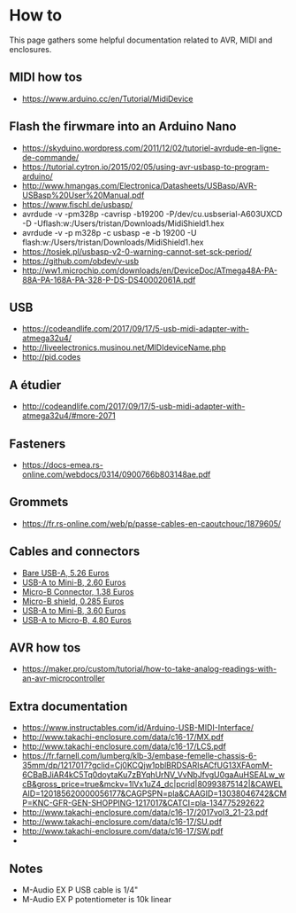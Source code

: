 # How to

This page gathers some helpful documentation related to AVR, MIDI and enclosures.

## MIDI how tos
- https://www.arduino.cc/en/Tutorial/MidiDevice

## Flash the firwmare into an Arduino Nano
- https://skyduino.wordpress.com/2011/12/02/tutoriel-avrdude-en-ligne-de-commande/
- https://tutorial.cytron.io/2015/02/05/using-avr-usbasp-to-program-arduino/
- http://www.hmangas.com/Electronica/Datasheets/USBasp/AVR-USBasp%20User%20Manual.pdf
- https://www.fischl.de/usbasp/
- avrdude -v -pm328p -cavrisp -b19200 -P/dev/cu.usbserial-A603UXCD -D -Uflash:w:/Users/tristan/Downloads/MidiShield1.hex
- avrdude -v -p m328p -c usbasp -e -b 19200 -U flash:w:/Users/tristan/Downloads/MidiShield1.hex
- https://tosiek.pl/usbasp-v2-0-warning-cannot-set-sck-period/
- https://github.com/obdev/v-usb
- http://ww1.microchip.com/downloads/en/DeviceDoc/ATmega48A-PA-88A-PA-168A-PA-328-P-DS-DS40002061A.pdf

## USB 
- https://codeandlife.com/2017/09/17/5-usb-midi-adapter-with-atmega32u4/
- http://liveelectronics.musinou.net/MIDIdeviceName.php
- http://pid.codes

## A étudier
- http://codeandlife.com/2017/09/17/5-usb-midi-adapter-with-atmega32u4/#more-2071

## Fasteners
- https://docs-emea.rs-online.com/webdocs/0314/0900766b803148ae.pdf

## Grommets
- https://fr.rs-online.com/web/p/passe-cables-en-caoutchouc/1879605/

## Cables and connectors
- [Bare USB-A, 5.26 Euros](https://fr.rs-online.com/web/p/cables-usb/3248362/)
- [USB-A to Mini-B, 2.60 Euros](https://www.amazon.fr/Vitesse-Broches-Alimentation-Donn%C3%A9es-Cordon/dp/B00L365PY6/ref=sr_1_19?__mk_fr_FR=%C3%85M%C3%85%C5%BD%C3%95%C3%91&keywords=usb%2Ba%2Bd%C3%A9nud%C3%A9&qid=1555501109&s=gateway&sr=8-19&th=1)
- [Micro-B Connector, 1.38 Euros](https://fr.rs-online.com/web/p/connecteurs-micro-usb/1360889/)
- [Micro-B shield, 0.285 Euros](https://fr.rs-online.com/web/p/accessoires-de-connecteur-usb/1362300/)
- [USB-A to Mini-B, 3.60 Euros](https://fr.rs-online.com/web/p/products/1216571/?grossPrice=Y&cm_mmc=FR-PLA-DS3A-_-google-_-PLA_FR_FR_Automatisme_Et_Contrôle_De_Process-_-Boutons-Poussoirs_And_Voyant_Lumineux_Et_Boîtes_À%C2%A0Boutons_Industriels%7CBoîtes_À%C2%A0Boutons_Équipées-_-PRODUCT_GROUP&matchtype=&pla-458695438936&gclid=EAIaIQobChMI7JeMr4jS4QIVRPhRCh3LxATJEAQYAyABEgKSVPD_BwE&gclsrc=aw.ds)
- [USB-A to Micro-B, 4.80 Euros](https://fr.rs-online.com/web/p/cables-usb/1828496/)

## AVR how tos
- https://maker.pro/custom/tutorial/how-to-take-analog-readings-with-an-avr-microcontroller

## Extra documentation
- https://www.instructables.com/id/Arduino-USB-MIDI-Interface/
- http://www.takachi-enclosure.com/data/c16-17/MX.pdf
- http://www.takachi-enclosure.com/data/c16-17/LCS.pdf
- https://fr.farnell.com/lumberg/klb-3/embase-femelle-chassis-6-35mm/dp/1217017?gclid=Cj0KCQjw1pblBRDSARIsACfUG13XFAomM-6CBaBJiAR4kC5Tq0doytaKu7zBYqhUrNV_VvNbJfvgU0gaAuHSEALw_wcB&gross_price=true&mckv=1lVx1uZ4_dc|pcrid|80993875142|&CAWELAID=120185620000056177&CAGPSPN=pla&CAAGID=13038046742&CMP=KNC-GFR-GEN-SHOPPING-1217017&CATCI=pla-134775292622
- http://www.takachi-enclosure.com/data/c16-17/2017vol3_21-23.pdf
- http://www.takachi-enclosure.com/data/c16-17/SU.pdf
- http://www.takachi-enclosure.com/data/c16-17/SW.pdf
- 

## Notes
- M-Audio EX P USB cable is 1/4"
- M-Audio EX P potentiometer is 10k linear